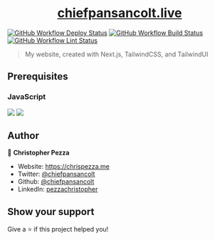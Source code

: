 <h1 align="center">
  <a href="https://chiefpansancolt.live" target="_blank">chiefpansancolt.live</a>
</h1>

[![GitHub Workflow Deploy Status](https://img.shields.io/github/actions/workflow/status/chiefpansancolt/chiefpansancolt.live/deploy.yml?label=Deploy&logo=github&style=flat-square)](https://github.com/chiefpansancolt/chiefpansancolt.live/actions/workflows/deploy.yml)
[![GitHub Workflow Build Status](https://img.shields.io/github/actions/workflow/status/chiefpansancolt/chiefpansancolt.live/build.yml?label=Build&logo=github&style=flat-square)](https://github.com/chiefpansancolt/chiefpansancolt.live/actions/workflows/build.yml)
[![GitHub Workflow Lint Status](https://img.shields.io/github/actions/workflow/status/chiefpansancolt/chiefpansancolt.live/lints.yml?label=Lints&logo=github&style=flat-square)](https://github.com/chiefpansancolt/chiefpansancolt.live/actions/workflows/lints.yml)

> My website, created with Next.js, TailwindCSS, and TailwindUI

## Prerequisites

### JavaScript

<p>
  <img src="https://img.shields.io/badge/node-18.x.x-blue.svg" />
  <img src="https://img.shields.io/badge/yarn-1.22.x-blue.svg" />
</p>

## Author

👤 **Christopher Pezza**

- Website: https://chrispezza.me
- Twitter: [@chiefpansancolt](https://twitter.com/chiefpansancolt)
- Github: [@chiefpansancolt](https://github.com/chiefpansancolt)
- LinkedIn: [pezzachristopher](https://linkedin.com/in/pezzachristopher)

## Show your support

Give a ⭐️ if this project helped you!
